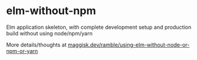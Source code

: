 # elm-without-npm

Elm application skeleton, with complete development setup and production build without using node/npm/yarn

More details/thoughts at [maggisk.dev/ramble/using-elm-without-node-or-npm-or-yarn](https://www.maggisk.dev/ramble/using-elm-without-node-or-npm-or-yarn)
